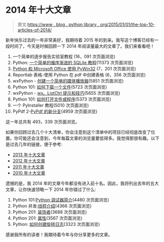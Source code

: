 # 2014 年十大文章

> 原文:[https://www . blog . python library . org/2015/01/01/the-top-10-articles-of-2014/](https://www.blog.pythonlibrary.org/2015/01/01/the-top-10-articles-of-2014/)

新年快乐过去的一年非常美好，我期待着 2015 年的到来。我写这个博客已经有一段时间了，今天是时候回顾一下 2014 年阅读量最大的文章了。我们来看看吧！

1.  一个简单的逐步报告实验室教程 (16，091 次页面浏览)
2.  Python: [一个简单的循序渐进的 SQLite 教程](https://www.blog.pythonlibrary.org/2012/07/18/python-a-simple-step-by-step-sqlite-tutorial/)(11373 次页面浏览)
3.  [Python 和 Microsoft Office 使用 PyWin32](https://www.blog.pythonlibrary.org/2010/07/16/python-and-microsoft-office-using-pywin32/) (7，201 次页面浏览)
4.  Reportlab 表格-使用 Python 在 pdf 中创建表格 (6，356 次页面浏览)
5.  wxPython - [创建一个简单的媒体播放器](https://www.blog.pythonlibrary.org/2010/07/24/wxpython-creating-a-simple-media-player/)(5851 次页面浏览)
6.  Python 101: [如何下载一个文件](https://www.blog.pythonlibrary.org/2012/06/07/python-101-how-to-download-a-file/)(5723 次页面浏览)
7.  wxPython - [wx。ListCtrl 提示和技巧](https://www.blog.pythonlibrary.org/2011/01/04/wxpython-wx-listctrl-tips-and-tricks/)(5655 次页面浏览)
8.  Python 101: [如何打开文件或程序](https://www.blog.pythonlibrary.org/2010/09/04/python-101-how-to-open-a-file-or-program/)(5373 次页面浏览)
9.  一个 PyInstaller 教程(5010 次页面浏览)
10.  PyPdf 2-[PyPdf 的新分支](https://www.blog.pythonlibrary.org/2012/07/11/pypdf2-the-new-fork-of-pypdf/)(4959 次页面浏览)

这一年总共有 493，339 次页面浏览。

如果你回顾过去几个十大清单，你会注意到这个清单中的项目已经彻底改变了位置。你可能还会注意到，今年每篇文章的浏览量要低得多。我觉得那很有趣。以下是过去几年的链接，便于参考:

*   [2013 年十大文章](https://www.blog.pythonlibrary.org/2014/01/01/top-ten-articles-2013/)
*   [2012 年十大文章](https://www.blog.pythonlibrary.org/2013/01/10/top-ten-articles-of-2012/)
*   [2011 年十大文章](https://www.blog.pythonlibrary.org/2011/12/31/top-ten-articles-of-2011/)
*   [2010 年十大文章](https://www.blog.pythonlibrary.org/2010/12/30/top-ten-articles-of-2010/)

遗憾的是，我 2014 年的文章今年都没有进入前十名。因此，我将列出去年的五大文章，让你快速领略一下 2014 年你错过了什么:

1.  Python 101:[Python 调试器简介](https://www.blog.pythonlibrary.org/2014/03/19/pytho-101-an-introduction-to-pythons-debugger/)(4480 次页面浏览)
2.  Python 并发:[线程介绍](https://www.blog.pythonlibrary.org/2014/02/24/python-concurrency-an-intro-to-threads/)(4366 次页面浏览)
3.  Python 201: [装饰者](https://www.blog.pythonlibrary.org/2014/03/13/python-201-decorators/)(3688 次页面浏览)
4.  Python 201: [属性](https://www.blog.pythonlibrary.org/2014/01/20/python-201-properties/)(3567 次页面浏览)
5.  Python: [如何创建旋转日志](https://www.blog.pythonlibrary.org/2014/02/11/python-how-to-create-rotating-logs/)(3323 次页面浏览)

感谢我所有的读者！我期待着今年与你分享更多的文章。